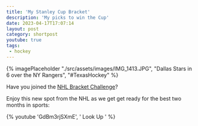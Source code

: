 ```yaml
---
title: 'My Stanley Cup Bracket'
description: 'My picks to win the Cup'
date: 2023-04-17T17:07:14
layout: post
category: shortpost
youtube: true
tags:
 - hockey
---
```


{% imagePlaceholder "./src/assets/images/IMG_1413.JPG", "Dallas Stars in 6 over the NY Rangers", "#TexasHockey" %}

Have you joined the [NHL Bracket Challenge](https://bracketchallenge.nhl.com/en/home)?

Enjoy this new spot from the NHL as we get get ready for the best two months in sports:

{% youtube 'GdBm3rjSXmE', ' Look Up ' %}